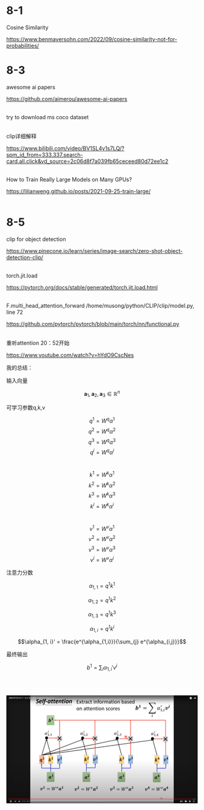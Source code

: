 # 8-1

Cosine Similarity

https://www.benmayersohn.com/2022/09/cosine-similarity-not-for-probabilities/

# 8-3

awesome ai papers

https://github.com/aimerou/awesome-ai-papers
</br></br>

try to download ms coco dataset
</br></br>

clip详细解释

https://www.bilibili.com/video/BV1SL4y1s7LQ/?spm_id_from=333.337.search-card.all.click&vd_source=2c06d8f7a039fb65ceceed80d72ee1c2
</br></br>

How to Train Really Large Models on Many GPUs?

https://lilianweng.github.io/posts/2021-09-25-train-large/
</br></br>

# 8-5

clip for object detection

https://www.pinecone.io/learn/series/image-search/zero-shot-object-detection-clip/
</br></br>

torch.jit.load

https://pytorch.org/docs/stable/generated/torch.jit.load.html
</br></br>

F.multi_head_attention_forward
/home/musong/python/CLIP/clip/model.py, line 72

https://github.com/pytorch/pytorch/blob/main/torch/nn/functional.py
</br></br>

重听attention 20：52开始

https://www.youtube.com/watch?v=hYdO9CscNes

我的总结：

输入向量

$$\mathbf{a}_1, \mathbf{a}_2, \mathbf{a}_3 \in \mathbb{R}^n$$

可学习参数q,k,v

$$q^{1} = W^{q} \alpha^{1}$$
$$q^{2} = W^{q} \alpha^{2}$$
$$q^{3} = W^{q} \alpha^{3}$$
$$q^{i} = W^{q} \alpha^{i}$$
</br>

$$k^{1} = W^{k} \alpha^{1}$$
$$k^{2} = W^{k} \alpha^{2}$$
$$k^{3} = W^{k} \alpha^{3}$$
$$k^{i} = W^{k} \alpha^{i}$$
</br>

$$v^{1} = W^{v} \alpha^{1}$$
$$v^{2} = W^{v} \alpha^{2}$$
$$v^{3} = W^{v} \alpha^{3}$$
$$v^{i} = W^{v} \alpha^{i}$$



注意力分数

$$\alpha_{1,1}=q^1k^1$$

$$\alpha_{1,2}=q^1k^2$$

$$\alpha_{1,3}=q^1k^3$$

$$\alpha_{1,i}=q^1k^i$$

$$\alpha_{1, i}' = \frac{e^{\alpha_{1,i}}}{\sum_{j} e^{\alpha_{i,j}}}$$

最终输出

$$b^1 = {\sum_{i}}\alpha_{1,i}'v^i $$

</br></br>


![示意图](https://raw.githubusercontent.com/txz32102/record-web/main/backend/md/2024-8/attention.png)


